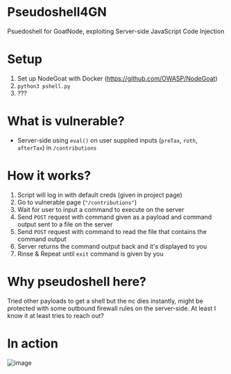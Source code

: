 # Pseudoshell4GN
Psuedoshell for GoatNode, exploiting Server-side JavaScript Code Injection 

# Setup
1. Set up NodeGoat with Docker (https://github.com/OWASP/NodeGoat)
2. `python3 pshell.py`
3. ???

# What is vulnerable?
- Server-side using `eval()` on user supplied inputs (`preTax`, `roth`, `afterTax`) in `/contributions`

# How it works?
1. Script will log in with default creds (given in project page)
2. Go to vulnerable page (`"/contributions"`)
3. Wait for user to input a command to execute on the server
3. Send `POST` request with command given as a payload and command output sent to a file on the server
4. Send `POST` request with command to read the file that contains the command output
5. Server returns the command output back and it's displayed to you
5. Rinse & Repeat until `exit` command is given by you

# Why pseudoshell here?
Tried other payloads to get a shell but the nc dies instantly, might be protected with some outbound firewall rules on the server-side. At least I know it at least tries to reach out?

# In action
![image](https://user-images.githubusercontent.com/19283318/217329946-4a933694-8978-4341-abeb-7955b1fa68b7.png)

